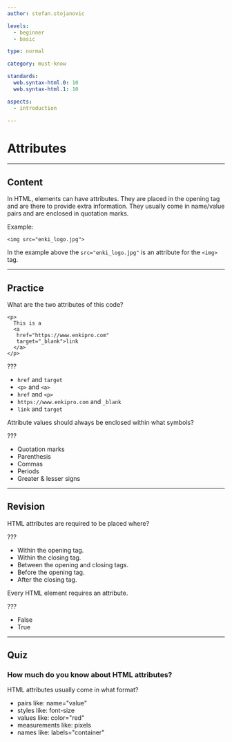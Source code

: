 ```yaml
---
author: stefan.stojanovic

levels:
  - beginner
  - basic

type: normal

category: must-know

standards:
  web.syntax-html.0: 10
  web.syntax-html.1: 10

aspects:
  - introduction

---
```

# Attributes
---
## Content

In HTML, elements can have attributes. They are placed in the opening tag and are there to provide extra information.
They usually come in name/value pairs and are enclosed in quotation marks.

Example:
```
<img src="enki_logo.jpg">
```
In the example above the `src="enki_logo.jpg"` is an attribute for the `<img>` tag.


---
## Practice

What are the two attributes of this code?
```
<p>
  This is a
  <a
   href="https://www.enkipro.com"
   target="_blank">link
  </a>
</p>
```

???

* `href` and `target`
* `<p>` and `<a>`
* `href` and `<p>`
* `https://www.enkipro.com` and `_blank`
* `link` and `target`


Attribute values should always be enclosed within what symbols?

???

* Quotation marks
* Parenthesis
* Commas
* Periods
* Greater & lesser signs

---
## Revision

HTML attributes are required to be placed where?

???

* Within the opening tag.
* Within the closing tag.
* Between the opening and closing tags.
* Before the opening tag.
* After the closing tag.

Every HTML element requires an attribute.

???

* False
* True

---
## Quiz

### How much do you know about HTML attributes?

HTML attributes usually come in what format?

* pairs like: name="value"
* styles like: font-size
* values like: color="red"
* measurements like: pixels
* names like: labels="container"
